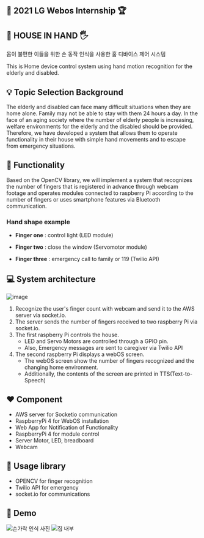 ## :checkered_flag: 2021 LG Webos Internship :trophy:

## 🏡 HOUSE IN HAND 🖐️ ##  
  몸이 불편한 이들을 위한 손 동작 인식을 사용한 홈 디바이스 제어 시스템
  
  
  This is Home device control system using hand motion recognition for the elderly and disabled.

## 💡 Topic Selection Background

The elderly and disabled can face many difficult situations when they are home alone. Family may not be able to stay with them 24 hours a day. In the face of an aging society  where the number of elderly people is increasing, welfare environments for the elderly and the disabled should be provided. Therefore, we have developed a system that allows them to operate functionality in their house with simple hand movements and to escape from emergency situations.

## :pushpin: Functionality


Based on the OpenCV library, we will implement a system that recognizes the number of fingers that is registered in advance through webcam footage and operates modules connected to raspberry Pi according to the number of fingers or uses smartphone features via Bluetooth communication.

  ### Hand shape example

  -   **Finger one** : control light (LED module)
    
  -   **Finger two** : close the window (Servomotor module) 
   
  -   **Finger three** : emergency call to family or 119 (Twilio API)
 
 

## :computer: System architecture

![image](https://user-images.githubusercontent.com/69456626/128503155-da33096e-6ef3-4435-8b77-a67710f2f435.png)

1) Recognize the user's finger count with webcam and send it to the AWS server via socket.io.
2) The server sends the number of fingers received to two raspberry Pi via socket.io.
3) The first raspberry Pi controls the house.
    - LED and Servo Motors are controlled through a GPIO pin.
    - Also, Emergency messages are sent to caregiver via Twilio API
4) The second raspberry Pi displays a webOS screen.
    - The webOS screen show the number of fingers recognized and the changing home environment.
    - Additionally, the contents of the screen are printed in TTS(Text-to-Speech)

## ❤️ Component

 - AWS server for Socketio communication
 - RaspberryPi 4 for WebOS installation
 - Web App for Notification of Functionality
 - RaspberryPi 4 for module control
 - Server Motor, LED, breadboard
 - Webcam


## 📁 Usage library

 - OPENCV for finger recognition
 - Twilio API for emergency
 - socket.io for communications

## 🧸 Demo
![손가락 인식 사진](https://user-images.githubusercontent.com/72252806/128503668-fd23a40f-ee4d-4bdc-afa4-1a9dfe065000.png)
![집 내부](https://user-images.githubusercontent.com/72252806/128503724-0b843b7e-e039-4eb9-981a-e8924b66f018.png)

